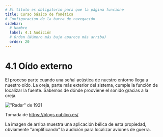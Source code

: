 ```yaml
---
# El título es obligatorio para que la página funcione
title: Curso básico de fonética
# Configuracion de la barra de navegación
sidebar:
  # Nombre
  label: 4.1 Audición
  # Orden (Número más bajo aparece más arriba)
  order: 20
---
```

# 4.1 Oído externo

El proceso parte cuando una señal acústica de nuestro entorno llega a nuestro oído. La oreja, parte más exterior del sistema, cumple la función de localizar la fuente. Sabemos de dónde prooviene el sonido gracias a la oreja.

!["Radar" de 1921](http://blogs.publico.es/ignacio-martil/files/2023/01/1-scaled.jpg "Un *radar* de 1921")

Tomada de https://blogs.publico.es/

La imagen de arriba muestra una aplicación bélica de esta propiedad, obviamente "amplificando" la audición para localizar aviones de guerra.


